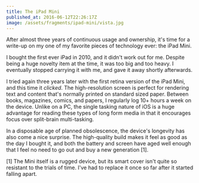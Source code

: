 ```yaml
---
title: The iPad Mini
published_at: 2016-06-12T22:26:17Z
image: /assets/fragments/ipad-mini/vista.jpg
---
```


After almost three years of continuous usage and ownership, it's time for a
write-up on my one of my favorite pieces of technology ever: the iPad Mini.

I bought the first ever iPad in 2010, and it didn't work out for me. Despite
being a huge novelty item at the time, it was too big and too heavy. I
eventually stopped carrying it with me, and gave it away shortly afterwards.

I tried again three years later with the first retina version of the iPad Mini,
and this time it _clicked_. The high-resolution screen is perfect for rendering
text and content that's normally printed on standard sized paper. Between
books, magazines, comics, and papers, I regularly log 10+ hours a week on the
device. Unlike on a PC, the single tasking nature of iOS is a huge advantage
for reading these types of long form media in that it encourages focus over
split-brain multi-tasking.

In a disposable age of planned obsolescence, the device's longevity has also
come a nice surprise. The high-quality build makes it feel as good as the day I
bought it, and both the battery and screen have aged well enough that I feel no
need to go out and buy a new generation [1].

[1] The Mini itself is a rugged device, but its smart cover isn't quite so
    resistant to the trials of time. I've had to replace it once so far after
    it started falling apart.
